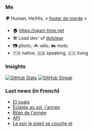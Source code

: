 ### Me

🌍 Human, He/His, « [footer de merde](https://open-time.net/post/2013/07/17/La-veritable-histoire-du-Footer-de-merde-) » 
* 🏠 https://open-time.net 
* 🛠️ Lead dev' of [dotclear](https://git.dotclear.org/dev/dotclear)
* 📷 photo, 🚲 vélo, 🏍️ moto 
* 🇫🇷 native, 🇬🇧 speaking, 🇪🇺 living

### Insights

[![GitHub Stats](https://github-readme-stats-sigma-five.vercel.app/api?username=franck-paul)](https://github.com/franck-paul)
[![GitHub Streak](https://github-readme-streak-stats.herokuapp.com?user=franck-paul)](https://git.io/streak-stats)

### Last news (in French)

<!-- BLOG-POST-LIST:START -->
- [Et ouais](https://open-time.net/post/2024/01/01/Et-ouais)
- [Éclatée au sol, l&#39;année](https://open-time.net/post/2023/12/30/Eclatee-au-sol-l-annee)
- [Bilan de l&#39;année](https://open-time.net/post/2023/12/30/Bilan-de-l-annee)
- [API](https://open-time.net/post/2023/12/29/API)
- [Le soir le soleil se couche et](https://open-time.net/post/2023/12/28/Le-soir-le-soleil-se-couche-et)
<!-- BLOG-POST-LIST:END -->

